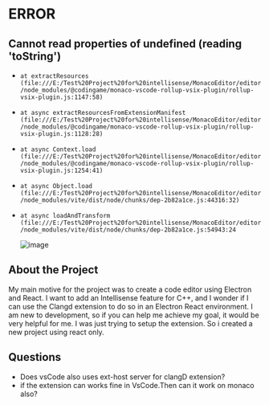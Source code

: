 # ERROR
## Cannot read properties of undefined (reading 'toString')

   - `at extractResources (file:///E:/Test%20Project%20for%20intellisense/MonacoEditor/editor/node_modules/@codingame/monaco-vscode-rollup-vsix-plugin/rollup-vsix-plugin.js:1147:58)`
   - `at async extractResourcesFromExtensionManifest (file:///E:/Test%20Project%20for%20intellisense/MonacoEditor/editor/node_modules/@codingame/monaco-vscode-rollup-vsix-plugin/rollup-vsix-plugin.js:1128:28)`
   - `at async Context.load (file:///E:/Test%20Project%20for%20intellisense/MonacoEditor/editor/node_modules/@codingame/monaco-vscode-rollup-vsix-plugin/rollup-vsix-plugin.js:1254:41)`
   - `at async Object.load (file:///E:/Test%20Project%20for%20intellisense/MonacoEditor/editor/node_modules/vite/dist/node/chunks/dep-2b82a1ce.js:44316:32)`
   - `at async loadAndTransform (file:///E:/Test%20Project%20for%20intellisense/MonacoEditor/editor/node_modules/vite/dist/node/chunks/dep-2b82a1ce.js:54943:24`

     ![image](https://github.com/navpreet032/MonacoDemo/assets/55250212/85e32597-1c70-45e9-be9a-5c7c040e16d7)

## About the  Project
My main motive for the project was to create a code editor using Electron and React. I want to add an Intellisense feature for C++, and I wonder if I can use the Clangd extension to do so in an Electron React environment. I am new to development, so if you can help me achieve my goal, it would be very helpful for me.
I was just trying to setup the extension. So i created a new project using react only.

## Questions 
- Does vsCode also uses ext-host server for clangD extension?
- if the extension can works fine in VsCode.Then can it work on monaco also?